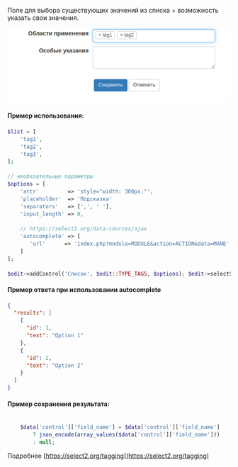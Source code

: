 
Поле для выбора существующих значений из списка + возможность указать свои значения.
 
![img](img/tags.png)

#### Пример использования:
```php
$list = [
    'tag1',
    'tag2',
    'tag3',
];

// необязательные параметры
$options = [
    'attr'         => 'style="width: 300px;"',
    'placeholder'  => 'Подсказка'
    'separators'   => [',', ' '],
    'input_length' => 0,
    
    // https://select2.org/data-sources/ajax
    'autocomplete' => [
       'url'      => 'index.php?module=MODULE&action=ACTION&data=MANE',
    ]
];

$edit->addControl('Список', $edit::TYPE_TAGS, $options); $edit->selectSQL[] = $list;
```

#### Пример ответа при использовании autocomplete
```json
{
  "results": [
    {
      "id": 1,
      "text": "Option 1"
    },
    {
      "id": 2,
      "text": "Option 2"
    }
  ]
}
```


#### Пример сохранения результата:
```php

    $data['control']['field_name'] = $data['control']['field_name'] 
        ? json_encode(array_values($data['control']['field_name'])) 
        : null;

```

Подробнее [https://select2.org/tagging](https://select2.org/tagging)
